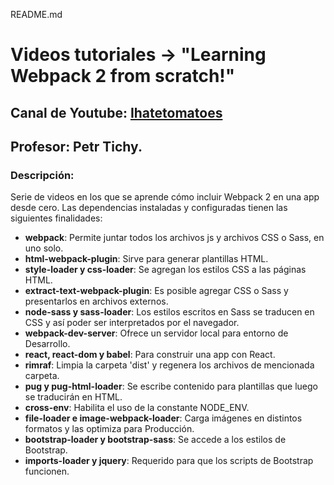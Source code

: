 README.md

# Videos tutoriales -> "Learning Webpack 2 from scratch!"

## Canal de Youtube: [Ihatetomatoes](https://www.youtube.com/watch?v=JdGnYNtuEtE&t=5s)
## Profesor: Petr Tichy.

### Descripción:
Serie de videos en los que se aprende cómo incluir Webpack 2 en una app desde cero.
Las dependencias instaladas y configuradas tienen las siguientes finalidades:

- **webpack**: Permite juntar todos los archivos js y archivos CSS o Sass, en uno solo.
- **html-webpack-plugin**: Sirve para generar plantillas HTML.
- **style-loader y css-loader**: Se agregan los estilos CSS a las páginas HTML.
- **extract-text-webpack-plugin**: Es posible agregar CSS o Sass y presentarlos en archivos externos.
- **node-sass y sass-loader**: Los estilos escritos en Sass se traducen en CSS y así poder ser interpretados por el navegador.
- **webpack-dev-server**: Ofrece un servidor local para entorno de Desarrollo.
- **react, react-dom y babel**: Para construir una app con React.
- **rimraf**: Limpia la carpeta 'dist' y regenera los archivos de mencionada carpeta.
- **pug y pug-html-loader**: Se escribe contenido para plantillas que luego se traducirán en HTML.
- **cross-env**: Habilita el uso de la constante NODE_ENV.
- **file-loader e image-webpack-loader**: Carga imágenes en distintos formatos y las optimiza para Producción.
- **bootstrap-loader y bootstrap-sass**: Se accede a los estilos de Bootstrap.
- **imports-loader y jquery**: Requerido para que los scripts de Bootstrap funcionen.
